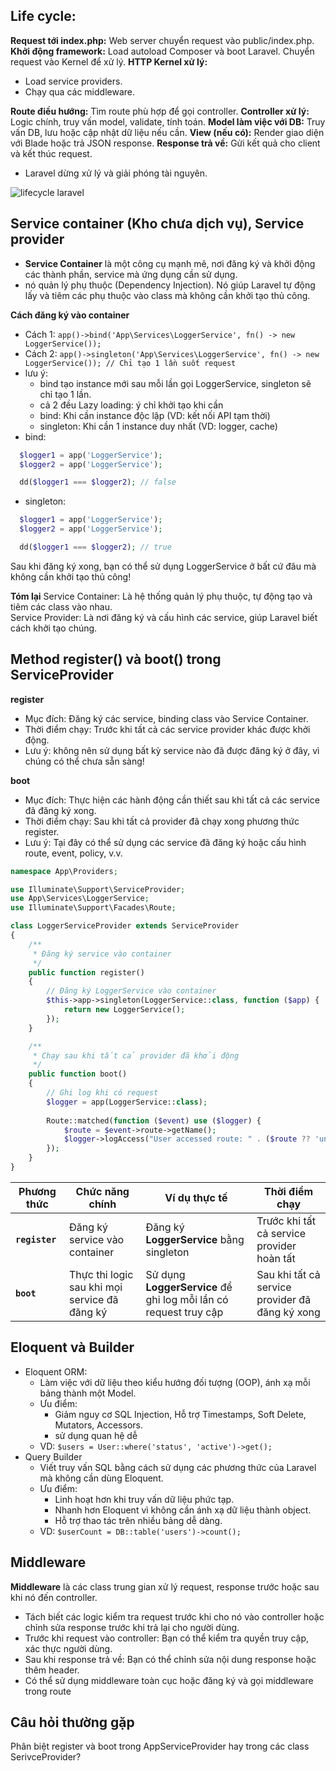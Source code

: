 ## Life cycle:
**Request tới index.php:** Web server chuyển request vào public/index.php.
**Khởi động framework:** Load autoload Composer và boot Laravel. Chuyển request vào Kernel để xử lý.
**HTTP Kernel xử lý:**
  - Load service providers.
  - Chạy qua các middleware.
 
**Route điều hướng:** Tìm route phù hợp để gọi controller.
**Controller xử lý:** Logic chính, truy vấn model, validate, tính toán.
**Model làm việc với DB:** Truy vấn DB, lưu hoặc cập nhật dữ liệu nếu cần.
**View (nếu có):** Render giao diện với Blade hoặc trả JSON response.
**Response trả về:** Gửi kết quả cho client và kết thúc request.
  - Laravel dừng xử lý và giải phóng tài nguyên.

![lifecycle laravel](https://images.viblo.asia/b4bce647-722e-4064-ac19-b7e9e0d0573e.png)

## Service container (Kho chưa dịch vụ), Service provider
- **Service Container** là một công cụ mạnh mẽ, nơi đăng ký và khởi động các thành phần, service mà ứng dụng cần sử dụng.
- nó quản lý phụ thuộc (Dependency Injection). Nó giúp Laravel tự động lấy và tiêm các phụ thuộc vào class mà không cần khởi tạo thủ công.

**Cách đăng ký vào container**
- Cách 1: `app()->bind('App\Services\LoggerService', fn() -> new LoggerService());`
- Cách 2: `app()->singleton('App\Services\LoggerService', fn() -> new LoggerService()); // Chỉ tạo 1 lần suốt request`
- lưu ý:
  - bind tạo instance mới sau mỗi lần gọi LoggerService, singleton sẽ chỉ tạo 1 lần.
  - cả 2 đều Lazy loading: ý chỉ khởi tạo khi cần
  - bind: Khi cần instance độc lập (VD: kết nối API tạm thời)
  - singleton: Khi cần 1 instance duy nhất (VD: logger, cache)
- bind:
```php
  $logger1 = app('LoggerService'); 
  $logger2 = app('LoggerService');

  dd($logger1 === $logger2); // false
```
- singleton:
```php
  $logger1 = app('LoggerService'); 
  $logger2 = app('LoggerService');

  dd($logger1 === $logger2); // true
```
Sau khi đăng ký xong, bạn có thể sử dụng LoggerService ở bất cứ đâu mà không cần khởi tạo thủ công!

**Tóm lại**
Service Container: Là hệ thống quản lý phụ thuộc, tự động tạo và tiêm các class vào nhau.  
Service Provider: Là nơi đăng ký và cấu hình các service, giúp Laravel biết cách khởi tạo chúng.

## Method register() và boot() trong ServiceProvider
**register**
- Mục đích: Đăng ký các service, binding class vào Service Container.
- Thời điểm chạy: Trước khi tất cả các service provider khác được khởi động.
- Lưu ý: không nên sử dụng bất kỳ service nào đã được đăng ký ở đây, vì chúng có thể chưa sẵn sàng!

**boot**
- Mục đích: Thực hiện các hành động cần thiết sau khi tất cả các service đã đăng ký xong.
- Thời điểm chạy: Sau khi tất cả provider đã chạy xong phương thức register.
- Lưu ý: Tại đây có thể sử dụng các service đã đăng ký hoặc cấu hình route, event, policy, v.v.

```php
namespace App\Providers;

use Illuminate\Support\ServiceProvider;
use App\Services\LoggerService;
use Illuminate\Support\Facades\Route;

class LoggerServiceProvider extends ServiceProvider
{
    /**
     * Đăng ký service vào container
     */
    public function register()
    {
        // Đăng ký LoggerService vào container
        $this->app->singleton(LoggerService::class, function ($app) {
            return new LoggerService();
        });
    }

    /**
     * Chạy sau khi tất cả provider đã khởi động
     */
    public function boot()
    {
        // Ghi log khi có request
        $logger = app(LoggerService::class);
        
        Route::matched(function ($event) use ($logger) {
            $route = $event->route->getName();
            $logger->logAccess("User accessed route: " . ($route ?? 'unknown'));
        });
    }
}

```
| **Phương thức** | **Chức năng chính**                           | **Ví dụ thực tế**                                                | **Thời điểm chạy**                              |
| --------------- | --------------------------------------------- | ---------------------------------------------------------------- | ----------------------------------------------- |
| **`register`**  | Đăng ký service vào container                 | Đăng ký **LoggerService** bằng singleton                         | Trước khi tất cả service provider hoàn tất      |
| **`boot`**      | Thực thi logic sau khi mọi service đã đăng ký | Sử dụng **LoggerService** để ghi log mỗi lần có request truy cập | Sau khi tất cả service provider đã đăng ký xong |


## Eloquent và Builder
- Eloquent ORM:
  - Làm việc với dữ liệu theo kiểu hướng đối tượng (OOP), ánh xạ mỗi bảng thành một Model.
  - Ưu điểm:
    - Giảm nguy cơ SQL Injection, Hỗ trợ Timestamps, Soft Delete, Mutators, Accessors.
    - sử dụng quan hệ dễ
  - VD: `$users = User::where('status', 'active')->get();`
- Query Builder
  - Viết truy vấn SQL bằng cách sử dụng các phương thức của Laravel mà không cần dùng Eloquent.
  - Ưu điểm:
    - Linh hoạt hơn khi truy vấn dữ liệu phức tạp.
    - Nhanh hơn Eloquent vì không cần ánh xạ dữ liệu thành object.
    - Hỗ trợ thao tác trên nhiều bảng dễ dàng. 
  - VD: `$userCount = DB::table('users')->count();`


## Middleware
**Middleware** là các class trung gian xử lý request, response trước hoặc sau khi nó đến controller. 
- Tách biết các logic kiểm tra request trước khi cho nó vào controller hoặc chỉnh sửa response trước khi trả lại cho người dùng.
- Trước khi request vào controller: Bạn có thể kiểm tra quyền truy cập, xác thực người dùng.
- Sau khi response trả về: Bạn có thể chỉnh sửa nội dung response hoặc thêm header.
- Có thể sử dụng middleware toàn cục hoặc đăng ký và gọi middleware trong route

## Câu hỏi thường gặp
Phân biệt register và boot trong AppServiceProvider hay trong các class SerivceProvider?

